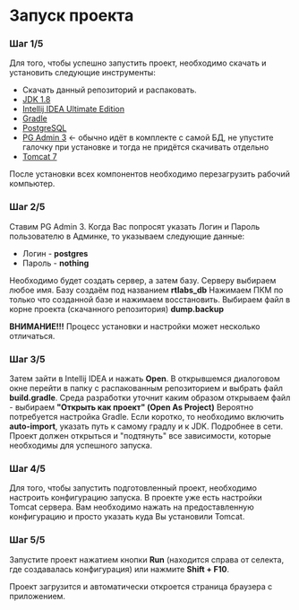 # Запуск проекта
### Шаг 1/5
Для того, чтобы успешно запустить проект, необходимо скачать и установить следующие инструменты:
  - Скачать данный репозиторий и распаковать.
  - [JDK 1.8](https://www.oracle.com/technetwork/java/javase/downloads/jdk8-downloads-2133151.html)
  - [Intellij IDEA Ultimate Edition](https://www.jetbrains.com/idea/download/#section=windows)
  - [Gradle](https://gradle.org/)
  - [PostgreSQL](https://www.postgresql.org/)
  - [PG Admin 3](https://www.pgadmin.org/download/pgadmin-3-windows/) <- обычно идёт в комплекте с самой БД, не упустите галочку при установке и тогда не придётся скачивать отдельно
  - [Tomcat 7](https://tomcat.apache.org/download-70.cgi)

После установки всех компонентов необходимо перезагрузить рабочий компьютер.

### Шаг 2/5
Ставим PG Admin 3.
Когда Вас попросят указать Логин и Пароль пользователю в Админке, то указываем следующие данные:
 - Логин - **postgres**
 - Пароль - **nothing**
 
Необходимо будет создать сервер, а затем базу. Серверу выбираем любое имя.
Базу создаём под названием **rtlabs_db**
Нажимаем ПКМ по только что созданной базе и нажимаем восстановить. Выбираем файл в корне проекта (скачанного репозитория) **dump.backup**

**ВНИМАНИЕ!!!**
Процесс установки и настройки может несколько отличаться.

### Шаг 3/5
Затем зайти в Intellij IDEA и нажать **Open**.
В открывшемся диалоговом окне перейти в папку с распакованным репозиторием и выбрать файл **build.gradle**. Среда разработки уточнит каким образом открываем файл - выбираем **"Открыть как проект" (Open As Project)**
Вероятно потребуется настройка Gradle.
Если коротко, то необходимо включить **auto-import**, указать путь к самому градлу и к JDK. Подробнее в сети.
Проект должен открыться и "подтянуть" все зависимости, которые необходимы для успешного запуска.

### Шаг 4/5
Для того, чтобы запустить подготовленный проект, необходимо настроить конфигурацию запуска. В проекте уже есть настройки Tomcat сервера. Вам необходимо нажать на предоставленную конфигурацию и просто указать куда Вы установили Tomcat.

### Шаг 5/5
Запустите проект нажатием кнопки **Run** (находится справа от селекта, где создавалась конфигурация) или нажмите **Shift + F10**.

Проект загрузится и автоматически откроется страница браузера с приложением.
